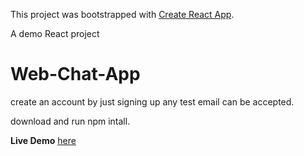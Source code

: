 This project was bootstrapped with [Create React App](https://github.com/facebook/create-react-app).

A demo React project

# Web-Chat-App 

create an account by just signing up any test email can be accepted.

download and run npm intall.

**Live Demo** [here](https://web-chat-e4216.web.app/)
